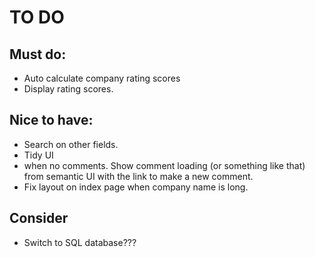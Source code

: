 # TO DO

## Must do:
+ Auto calculate company rating scores
+ Display rating scores.

## Nice to have:
+ Search on other fields.
+ Tidy UI
+ when no comments. Show comment loading (or something like that) from semantic UI with the link to make a new comment. 
+ Fix layout on index page when company name is long.

## Consider
+ Switch to SQL database???